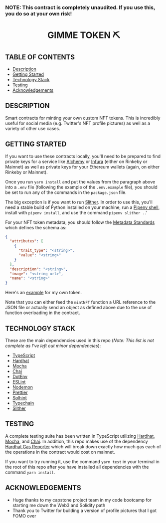### NOTE: This contract is completely unaudited. If you use this, you do so at your own risk!

<div>
    <h1 style="width:100%;text-align:center;">GIMME TOKEN ⛏</h1>
</div>

## TABLE OF CONTENTS

- [Description](#description)
- [Getting Started](#getting-started)
- [Technology Stack](#technology-stack)
- [Testing](#testing)
- [Acknowledgements](#acknowledgements)

## DESCRIPTION

Smart contracts for minting your own custom NFT tokens. This is incredibly useful for social media (e.g. Twitter's NFT profile pictures) as well as a variety of other use cases.

## GETTING STARTED

If you want to use these contracts locally, you'll need to be prepared to find private keys for a service like [Alchemy](https://www.alchemy.com/) or [Infura](https://infura.io/) (either on Rinkeby or Mainnet) as well as private keys for your Ethereum wallets (again, on either Rinkeby or Mainnet).

Once you run `yarn install` and put the values from the paragraph above into a `.env` file (following the example of the `.env.example` file), you should be set to run any of the commands in the `package.json` file.

The big exception is if you want to run [Slither](https://github.com/crytic/slither). In order to use this, you'll need a stable build of Python installed on your machine, run a [Pipenv shell](https://pipenv.pypa.io/en/latest/), install with `pipenv install`, and use the command `pipenv slither .`.'

For your NFT token metadata, you should follow the [Metadata Standards](https://docs.opensea.io/docs/metadata-standards) which defines the schema as:

```json
{
  "attributes": [
    {
      "trait_type": "<string>",
      "value": "<string>"
    }
  ],
  "description": "<string>",
  "image": "<string url>",
  "name": "<string>"
}
```

Here's an [example](https://www.nathanthomas.dev/nathan-token-metadata.json) for my own token.

Note that you can either feed the `mintNFT` function a URL reference to the JSON file or actually send an object as defined above due to the use of function overloading in the contract.

## TECHNOLOGY STACK

These are the main dependencies used in this repo (_Note: This list is not complete as I've left out minor dependencies_):

- [TypeScript](https://www.typescriptlang.org/)
- [Hardhat](https://hardhat.org/)
- [Mocha](https://mochajs.org/)
- [Chai](https://www.chaijs.com/)
- [DotEnv](https://github.com/motdotla/dotenv)
- [ESLint](https://eslint.org/)
- [Nodemon](https://github.com/remy/nodemon)
- [Prettier](https://prettier.io/)
- [Solhint](https://github.com/protofire/solhint)
- [Typechain](https://github.com/dethcrypto/TypeChain)
- [Slither](https://github.com/crytic/slither)

## TESTING

A complete testing suite has been written in TypeScript utilizing [Hardhat](https://hardhat.org/), [Mocha](https://mochajs.org/), and [Chai](https://www.chaijs.com/). In addition, this repo makes use of the dependency [Hardhat Gas Reporter](https://github.com/cgewecke/hardhat-gas-reporter#readme) which will break down exactly how much gas each of the operations in the contract would cost on mainnet.

If you want to try running it, use the command `yarn test` in your terminal in the root of this repo after you have installed all dependencies with the command `yarn install`.

## ACKNOWLEDGEMENTS

- Huge thanks to my capstone project team in my code bootcamp for starting me down the Web3 and Solidity path
- Thank you to Twitter for building a version of profile pictures that I got FOMO over
